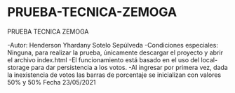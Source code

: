# PRUEBA-TECNICA-ZEMOGA
PRUEBA TECNICA ZEMOGA

-Autor: Henderson Yhardany Sotelo Sepúlveda
-Condiciones especiales: Ninguna, para realizar la prueba, únicamente descargar el proyecto y abrir el archivo index.html
-El funcionamiento está basado en el uso del local-storage para dar persistencia a los votos.
-Al ingresar por primera vez, dada la inexistencia de votos las barras de porcentaje se inicializan con valores 50% y 50%
Fecha 23/05/2021
